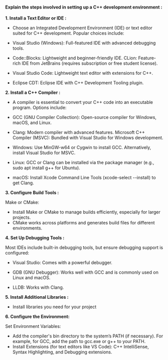 <h4>Explain the steps involved in setting up a C++ development environment : </h4>

<b> 1. Install a Text Editor or IDE : </b>

- Choose an Integrated Development Environment (IDE) or text editor suited for C++ development. Popular choices include:

- Visual Studio (Windows): Full-featured IDE with advanced debugging tools.

- Code::Blocks: Lightweight and beginner-friendly IDE.
CLion: Feature-rich IDE from JetBrains (requires subscription or free student license).

- Visual Studio Code: Lightweight text editor with extensions for C++.

- Eclipse CDT: Eclipse IDE with C++ Development Tooling plugin.

<b>2. Install a C++ Compiler :</b>

- A compiler is essential to convert your C++ code into an executable program. Options include:

- GCC (GNU Compiler Collection): Open-source compiler for Windows, macOS, and Linux.

- Clang: Modern compiler with advanced features.
Microsoft C++ Compiler (MSVC): Bundled with Visual Studio for Windows development.

- Windows: Use MinGW-w64 or Cygwin to install GCC. Alternatively, install Visual Studio for MSVC.

- Linux: GCC or Clang can be installed via the package manager (e.g., sudo apt install g++ for Ubuntu).

 - macOS: Install Xcode Command Line Tools (xcode-select --install) to get Clang.

<b>3. Configure Build Tools :</b>

Make or CMake:
- Install Make or CMake to manage builds efficiently, especially for larger projects.
- CMake works across platforms and generates build files for different environments.

<b>4. Set Up Debugging Tools :</b>

Most IDEs include built-in debugging tools, but ensure debugging support is configured:

- Visual Studio: Comes with a powerful debugger.

- GDB (GNU Debugger): Works well with GCC and is commonly used on Linux and macOS.
- LLDB: Works with Clang.

<b>5. Install Additional Libraries : </b> 

- Install libraries you need for your project

<b>6. Configure the Environment:</b>

Set Environment Variables:

- Add the compiler's bin directory to the system’s PATH (if necessary).
For example, for GCC, add the path to gcc.exe or g++ to your PATH.
- Install Extensions (for text editors like VS Code):
C++ IntelliSense, Syntax Highlighting, and Debugging extensions.